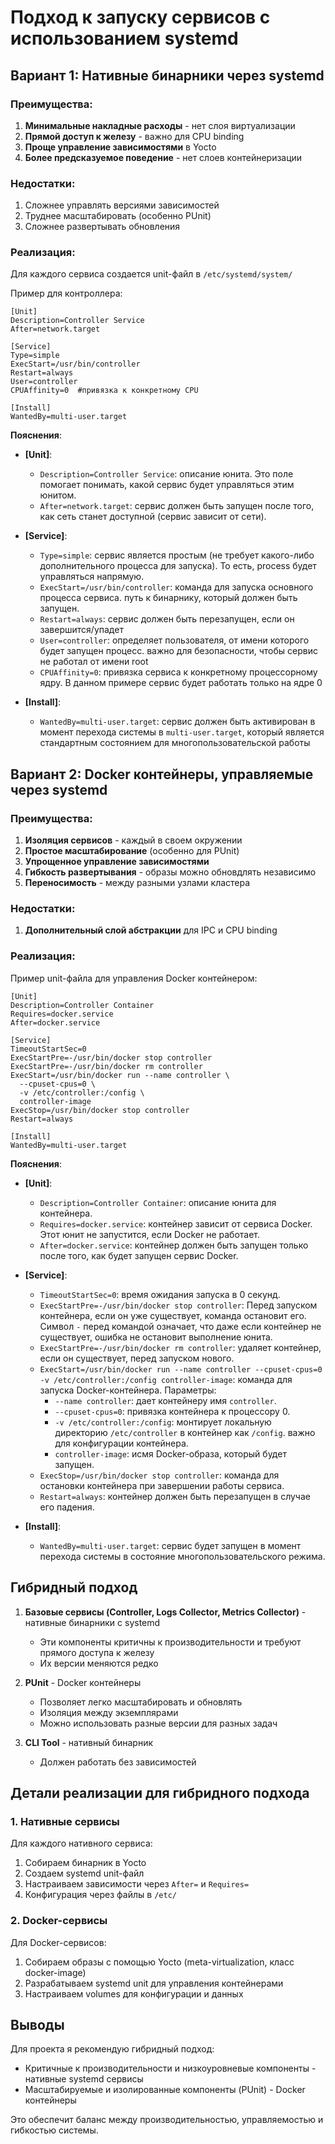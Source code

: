 # Подход к запуску сервисов с использованием systemd

## Вариант 1: Нативные бинарники через systemd

### Преимущества:
1. **Минимальные накладные расходы** - нет слоя виртуализации
2. **Прямой доступ к железу** - важно для CPU binding
3. **Проще управление зависимостями** в Yocto
4. **Более предсказуемое поведение** - нет слоев контейнеризации

### Недостатки:
1. Сложнее управлять версиями зависимостей
2. Труднее масштабировать (особенно PUnit)
3. Сложнее развертывать обновления

### Реализация:
Для каждого сервиса создается unit-файл в `/etc/systemd/system/`

Пример для контроллера:
```
[Unit]
Description=Controller Service
After=network.target

[Service]
Type=simple
ExecStart=/usr/bin/controller
Restart=always
User=controller
CPUAffinity=0  #привязка к конкретному CPU

[Install]
WantedBy=multi-user.target
```
**Пояснения**:
- **[Unit]**:
  - `Description=Controller Service`: описание юнита. Это поле помогает понимать, какой сервис будет управляться этим юнитом.
  - `After=network.target`: сервис должен быть запущен после того, как сеть станет доступной (сервис зависит от сети).
  
- **[Service]**:
  - `Type=simple`: сервис является простым (не требует какого-либо дополнительного процесса для запуска). То есть, process будет управляться напрямую.
  - `ExecStart=/usr/bin/controller`: команда для запуска основного процесса сервиса. путь к бинарнику, который должен быть запущен.
  - `Restart=always`: сервис должен быть перезапущен, если он завершится/упадет
  - `User=controller`: определяет пользователя, от имени которого будет запущен процесс. важно для безопасности, чтобы сервис не работал от имени root
  - `CPUAffinity=0`: привязка сервиса к конкретному процессорному ядру. В данном примере сервис будет работать только на ядре 0

- **[Install]**:
  - `WantedBy=multi-user.target`: сервис должен быть активирован в момент перехода системы в `multi-user.target`, который является стандартным состоянием для многопользовательской работы


## Вариант 2: Docker контейнеры, управляемые через systemd

### Преимущества:
1. **Изоляция сервисов** - каждый в своем окружении
2. **Простое масштабирование** (особенно для PUnit)
3. **Упрощенное управление зависимостями**
4. **Гибкость развертывания** - образы можно обновдлять независимо
5. **Переносимость** - между разными узлами кластера

### Недостатки:
1. **Дополнительный слой абстракции** для IPC и CPU binding

### Реализация:
Пример unit-файла для управления Docker контейнером:

```
[Unit]
Description=Controller Container
Requires=docker.service
After=docker.service

[Service]
TimeoutStartSec=0
ExecStartPre=-/usr/bin/docker stop controller
ExecStartPre=-/usr/bin/docker rm controller
ExecStart=/usr/bin/docker run --name controller \
  --cpuset-cpus=0 \
  -v /etc/controller:/config \
  controller-image
ExecStop=/usr/bin/docker stop controller
Restart=always

[Install]
WantedBy=multi-user.target
```
**Пояснения**:
- **[Unit]**:
  - `Description=Controller Container`: описание юнита для контейнера.
  - `Requires=docker.service`: контейнер зависит от сервиса Docker. Этот юнит не запустится, если Docker не работает.
  - `After=docker.service`: контейнер должен быть запущен только после того, как будет запущен сервис Docker.

- **[Service]**:
  - `TimeoutStartSec=0`: время ожидания запуска в 0 секунд.
  - `ExecStartPre=-/usr/bin/docker stop controller`: Перед запуском контейнера, если он уже существует, команда остановит его. Символ `-` перед командой означает, что даже если контейнер не существует, ошибка не остановит выполнение юнита.
  - `ExecStartPre=-/usr/bin/docker rm controller`: удаляет контейнер, если он существует, перед запуском нового.
  - `ExecStart=/usr/bin/docker run --name controller --cpuset-cpus=0 -v /etc/controller:/config controller-image`: команда для запуска Docker-контейнера. Параметры:
    - `--name controller`: дает контейнеру имя `controller`.
    - `--cpuset-cpus=0`: привязка контейнера к процессору 0.
    - `-v /etc/controller:/config`: монтирует локальную директорию `/etc/controller` в контейнер как `/config`. важно для конфигурации контейнера.
    - `controller-image`: исмя Docker-образа, который будет запущен.
  - `ExecStop=/usr/bin/docker stop controller`: команда для остановки контейнера при завершении работы сервиса.
  - `Restart=always`: контейнер должен быть перезапущен в случае его падения.

- **[Install]**:
  - `WantedBy=multi-user.target`: сервис будет запущен в момент перехода системы в состояние многопользовательского режима.

## Гибридный подход

1. **Базовые сервисы (Controller, Logs Collector, Metrics Collector)** - нативные бинарники с systemd
   - Эти компоненты критичны к производительности и требуют прямого доступа к железу
   - Их версии меняются редко

2. **PUnit** - Docker контейнеры
   - Позволяет легко масштабировать и обновлять
   - Изоляция между экземплярами
   - Можно использовать разные версии для разных задач

3. **CLI Tool** - нативный бинарник
   - Должен работать без зависимостей

## Детали реализации для гибридного подхода

### 1. Нативные сервисы
Для каждого нативного сервиса:
1. Собираем бинарник в Yocto
2. Создаем systemd unit-файл
3. Настраиваем зависимости через `After=` и `Requires=`
4. Конфигурация через файлы в `/etc/`

### 2. Docker-сервисы
Для Docker-сервисов:
1. Собираем образы с помощью Yocto (meta-virtualization, класс docker-image)
2. Разрабатываем systemd unit для управления контейнерами
3. Настраиваем volumes для конфигурации и данных


## Выводы
Для  проекта я рекомендую гибридный подход:
- Критичные к производительности и низкоуровневые компоненты - нативные systemd сервисы
- Масштабируемые и изолированные компоненты (PUnit) - Docker контейнеры

Это обеспечит баланс между производительностью, управляемостью и гибкостью системы.

